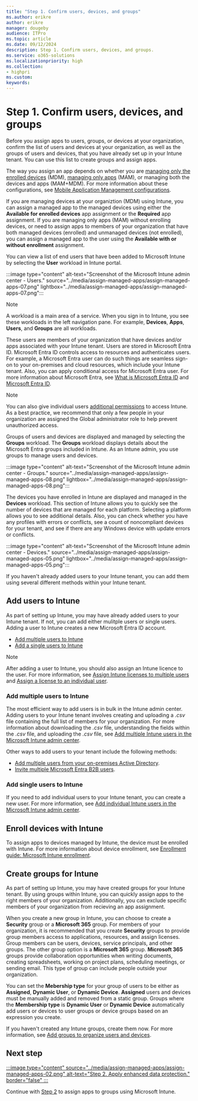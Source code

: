 ```yaml
---
title: "Step 1. Confirm users, devices, and groups"
ms.author: erikre
author: erikre
manager: dougeby
audience: ITPro
ms.topic: article
ms.date: 09/12/2024
description: Step 1. Confirm users, devices, and groups.
ms.service: o365-solutions
ms.localizationpriority: high
ms.collection:
- highpri
ms.custom:
keywords:
---
```


# Step 1. Confirm users, devices, and groups

Before you assign apps to users, groups, or devices at your organization, confirm the list of users and devices at your organization, as well as the groups of users and devices, that you have already set up in your Intune tenant. You can use this list to create groups and assign apps.

The way you assign an app depends on whether you are [managing only the enrolled devices](apps-assign-management.md#app-management-using-managed-devices) (MDM), [managing only apps](apps-assign-management.md#app-management-using-unmanaged-devices) (MAM), or managing both the devices and apps (MAM+MDM). For more information about these configurations, see [Mobile Application Management configurations](apps-guide-overview.md#mobile-application-management-configurations).

If you are managing devices at your organiztion (MDM) using Intune, you can assign a managed app to the managed devices using either the **Available for enrolled devices** app assignment or the **Required** app assignment. If you are managing only apps (MAM) without enrolling devices, or need to assign apps to members of your organization that have both managed devices (enrolled) and unmanaged devices (not enrolled), you can assign a managed app to the user using the **Available with or without enrollment** assignment.

You can view a list of end users that have been added to Microsoft Intune by selecting the **User** workload in Intune portal.

:::image type="content" alt-text="Screenshot of the Microsoft Intune admin center - Users." source="../media/assign-managed-apps/assign-managed-apps-07.png" lightbox="../media/assign-managed-apps/assign-managed-apps-07.png":::

> [!NOTE]
> A workload is a main area of a service. When you sign in to Intune, you see these workloads in the left navigation pane. For example, **Devices**, **Apps**, **Users**, and **Groups** are all workloads.

These users are members of your organization that have devices and/or apps associated with your Intune tenant. Users are stored in Microsoft Entra ID. Microsoft Entra ID controls access to resources and authenticates users. For example, a Microsoft Entra user can do such things are seamless sign-on to your on-premises and cloud resources, which include your Intune tenant. Also, you can apply conditional access for Microsoft Entra user. For more information about Microsoft Entra, see [What is Microsoft Entra ID](/entra/fundamentals/whatis) and [Microsoft Entra ID](/entra/identity).

> [!NOTE]
> You can also give individual users [additional permissions](/mem/intune/fundamentals/users-add#grant-admin-permissions) to access Intune. As a best practice, we recommend that only a few people in your organization are assigned the Global administrator role to help prevent unauthorized access.

Groups of users and devices are displayed and managed by selecting the **Groups** workload. The **Groups** workload displays details about the Microsoft Entra groups included in Intune. As an Intune admin, you use groups to manage users and devices.

:::image type="content" alt-text="Screenshot of the Microsoft Intune admin center - Groups." source="../media/assign-managed-apps/assign-managed-apps-08.png" lightbox="../media/assign-managed-apps/assign-managed-apps-08.png":::

The devices you have enrolled in Intune are displayed and managed in the **Devices** workload. This section of Intune allows you to quickly see the number of devices that are managed for each platform. Selecting a platform allows you to see additional details. Also, you can check whether you have any profiles with errors or conflicts, see a count of noncompliant devices for your tenant, and see if there are any Windows device with update errors or conflicts.

:::image type="content" alt-text="Screenshot of the Microsoft Intune admin center - Devices." source="../media/assign-managed-apps/assign-managed-apps-05.png" lightbox="../media/assign-managed-apps/assign-managed-apps-05.png":::

If you haven't already added users to your Intune tenant, you can add them using several different methods within your Intune tenant.

## Add users to Intune

As part of setting up Intune, you may have already added users to your Intune tenant. If not, you can add either mulitple users or single users. Adding a user to Intune creates a new Microsoft Entra ID account.
- [Add multiple users to Intune](#add-multiple-users-to-intune)
- [Add a single users to Intune](#add-single-users-to-intune)

> [!NOTE]
> After adding a user to Intune, you should also assign an Intune licence to the user. For more information, see [Assign Intune licenses to multiple users](/mem/intune/fundamentals/quickstart-create-user#assign-intune-licenses-to-multiple-users) and [Assign a license to an individual user](/mem/intune/fundamentals/quickstart-create-user#assign-a-license-to-an-individual-user).

### Add multiple users to Intune

The most efficient way to add users is in bulk in the Intune admin center. Adding users to your Intune tenant involves creating and uploading a *.csv* file containing the full list of members for your organization. For more information about downloading the *.csv* file, understanding the fields within the *.csv* file, and uploading the *.csv* file, see [Add multiple Intune users in the Microsoft Intune admin center](/intune/fundamentals/users-add#add-multiple-intune-users-in-the-microsoft-intune-admin-center).

Other ways to add users to your tenant include the following methods:
- [Add multiple users from your on-premises Active Directory](/mem/intune/fundamentals/users-add#sync-active-directory-and-add-users-to-intune).
- [Invite multiple Microsoft Entra B2B users](/entra/external-id/tutorial-bulk-invite).

### Add single users to Intune

If you need to add individual users to your Intune tenant, you can create a new user. For more information, see [Add individual Intune users in the Microsoft Intune admin center](/mem/intune/fundamentals/users-add#add-individual-intune-users-in-the-microsoft-intune-admin-center). 

## Enroll devices with Intune

To assign apps to devices managed by Intune, the device must be enrolled with Intune. For more information about device enrollment, see [Enrollment guide: Microsoft Intune enrollment](/mem/intune/fundamentals/deployment-guide-enrollment).

## Create groups for Intune

As part of setting up Intune, you may have created groups for your Intune tenant. By using groups within Intune, you can quickly assign apps to the right members of your organization. Additionally, you can exclude specific members of your organization from recieving an app assignment.

When you create a new group in Intune, you can choose to create a **Security** group or a **Microsoft 365** group. For members of your organization, it is recommended that you create **Security** groups to provide group members access to applications, resources, and assign licenses. Group members can be users, devices, service principals, and other groups. The other group option is a **Microsoft 365** group. **Microsoft 365** groups provide collaboration opportunities when writing documents, creating spreadsheets, working on project plans, scheduling meetings, or sending email. This type of group can include people outside your organization.

You can set the **Mebership type** for your group of users to be either as **Assigned**, **Dynamic User**, or **Dynamic Device**. **Assigned** users and devices must be manually added and removed from a static group. Groups where the **Membership type** is **Dynamic User** or **Dynamic Device** automatically add users or devices to user groups or device groups based on an expression you create.

If you haven't created any Intune groups, create them now. For more information, see [Add groups to organize users and devices](/mem/intune/fundamentals/groups-add).

## Next step

[:::image type="content" source="../media/assign-managed-apps/assign-managed-apps-02.png" alt-text="Step 2. Apply enhanced data protection." border="false" :::](apps-assign-step-2.md)

Continue with [Step 2](apps-assign-step-2.md) to assign apps to groups using Microsoft Intune.
